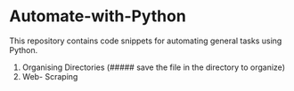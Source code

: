 # Automate-with-Python

This repository contains code snippets for automating general tasks using Python.
  1. Organising Directories (##### save the file in the directory to organize)
  2. Web- Scraping
